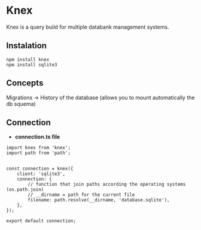 # Knex
Knex is a query build for multiple databank management systems.


## Instalation

```
npm install knex
npm install sqlite3
```

## Concepts
Migrations -> History of the database (allows you to mount automatically the db squema)


## Connection
* **connection.ts file**

```
import knex from 'knex';
import path from 'path';


const connection = knex({
    client: 'sqlite3',
    connection: {
        // function that join paths according the operating systems (os.path.join)
        // __dirname = path for the current file
        filename: path.resolve(__dirname, 'database.sqlite'),
    },
});

export default connection;
```

